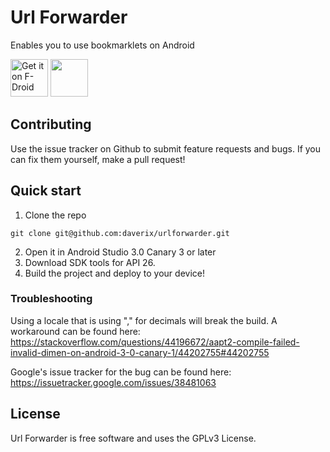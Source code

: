 # Url Forwarder
Enables you to use bookmarklets on Android

[<img src="https://f-droid.org/badge/get-it-on.png" alt="Get it on F-Droid" height="60">](https://f-droid.org/getApp/net.daverix.urlforward)
<a href="https://play.google.com/store/apps/details?id=net.daverix.urlforward"><img src="https://play.google.com/intl/en_us/badges/images/generic/en_badge_web_generic.png" height="60"></a>

## Contributing
Use the issue tracker on Github to submit feature requests and bugs. If you can fix them yourself, make a pull request!

## Quick start

1. Clone the repo
```
git clone git@github.com:daverix/urlforwarder.git
```

2. Open it in Android Studio 3.0 Canary 3 or later
3. Download SDK tools for API 26.
4. Build the project and deploy to your device!

### Troubleshooting

Using a locale that is using "," for decimals will break the build. A workaround can be found here:
https://stackoverflow.com/questions/44196672/aapt2-compile-failed-invalid-dimen-on-android-3-0-canary-1/44202755#44202755

Google's issue tracker for the bug can be found here:
https://issuetracker.google.com/issues/38481063

## License
Url Forwarder is free software and uses the GPLv3 License.
